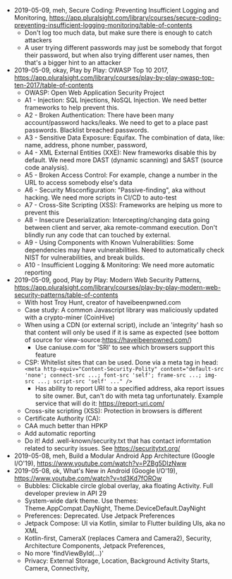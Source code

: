 - 2019-05-09, meh, Secure Coding: Preventing Insufficient Logging and Monitoring, https://app.pluralsight.com/library/courses/secure-coding-preventing-insufficient-logging-monitoring/table-of-contents
  - Don't log too much data, but make sure there is enough to catch attackers
  - A user trying different passwords may just be somebody that forgot their password, but when also trying different user names, then that's a bigger hint to an attacker
- 2019-05-09, okay, Play by Play: OWASP Top 10 2017, https://app.pluralsight.com/library/courses/play-by-play-owasp-top-ten-2017/table-of-contents
  - OWASP: Open Web Application Security Project
  - A1 - Injection: SQL Injections, NoSQL Injection. We need better frameworks to help prevent this.
  - A2 - Broken Authentication: There have been many account/password hacks/leaks. We need to get to a place past passwords. Blacklist breached passwords.
  - A3 - Sensitive Data Exposure: Equifax. The combination of data, like: name, address, phone number, password, 
  - A4 - XML External Entities (XXE): New frameworks disable this by default. We need more DAST (dynamic scanning) and SAST (source code analysis). 
  - A5 - Broken Access Control: For example, change a number in the URL to access somebody else's data
  - A6 - Security Misconfiguration: "Passive-finding", aka without hacking. We need more scripts in CI/CD to auto-test
  - A7 - Cross-Site Scripting (XSS): Frameworks are helping us more to prevent this
  - A8 - Insecure Deserialization: Intercepting/changing data going between client and server, aka remote-command execution. Don't blindly run any code that can touched by external.
  - A9 - Using Components with Known Vulnerabilities: Some dependencies may have vulnerabilities. Need to automatically check NIST for vulnerabilities, and break builds.
  - A10 - Insufficient Logging & Monitoring: We need more automatic reporting
- 2019-05-09, good, Play by Play: Modern Web Security Patterns, https://app.pluralsight.com/library/courses/play-by-play-modern-web-security-patterns/table-of-contents
  - With host Troy Hunt, creator of haveibeenpwned.com
  - Case study: A common Javascript library was maliciously updated with a crypto-miner (CoinHive)
  - When using a CDN (or external script), include an 'integrity' hash so that content will only be used if it is same as expected (see bottom of source for view-source:https://haveibeenpwned.com/)
    - Use caniuse.com for 'SRI' to see which browsers support this feature
  - CSP: Whitelist sites that can be used. Done via a meta tag in head: `<meta http-equiv="Content-Security-Polity" content="default-src 'none'; connect-src ...; font-src 'self'; frame-src ...; img-src ...; script-src 'self' ..." />`
    - Has ability to report URI to a specified address, aka report issues to site owner. But, can't do with meta tag unfortunately. Example service that will do it: https://report-uri.com/
  - Cross-site scripting (XSS): Protection in browsers is different
  - Certificate Authority (CA): 
  - CAA much better than HPKP
  - Add automatic reporting
  - Do it! Add .well-known/security.txt that has contact informtation related to security issues. See https://securitytxt.org/
- 2019-05-08, meh, Build a Modular Android App Architecture (Google I/O'19), https://www.youtube.com/watch?v=PZBg5DIzNww
- 2019-05-08, ok, What's New in Android (Google I/O'19), https://www.youtube.com/watch?v=td3Kd7fOROw
  - Bubbles: Clickable circle global overlay, aka floating Activity. Full developer preview in API 29
  - System-wide dark theme. Use themes: Theme.AppCompat.DayNight, Theme.DeviceDefault.DayNight
  - Preferences: Deprecated. Use Jetpack Preferences
  - Jetpack Compose: UI via Kotlin, similar to Flutter building UIs, aka no XML
  - Kotlin-first, CameraX (replaces Camera and Camera2), Security, Architecture Components, Jetpack Preferences, 
  - No more 'findViewById(...)'
  - Privacy: External Storage, Location, Background Activity Starts, Camera, Connectivity, 













